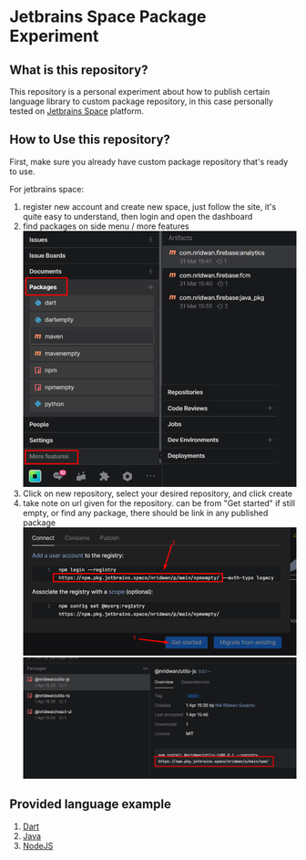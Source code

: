 # Jetbrains Space Package Experiment

## What is this repository?
This repository is a personal experiment about how to publish certain language library to custom package repository, in this case personally tested on [Jetbrains Space](https://www.jetbrains.com/space/) platform.

## How to Use this repository?
First, make sure you already have custom package repository that's ready to use. 

For jetbrains space:
1. register new account and create new space, just follow the site, it's quite easy to understand, then login and open the dashboard
2. find packages on side menu / more features\
![Find package](assets/images/1_find_packages.png "Find package")
3. Click on new repository, select your desired repository, and click create
4. take note on url given for the repository. can be from "Get started" if still empty, or find any package, there should be link in any published package\
![New Package](assets/images/2_url_in_empty_repo.png "New Package")\
![Published Package](assets/images/3_url_in_published_repo.png "Published Package")

## Provided language example
1. [Dart](dart/README.md)
1. [Java](java/README.md)
1. [NodeJS](nodejs/README.md)